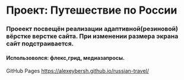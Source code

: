 # Проект: Путешествие по России

### Проеект посвещён реализации адаптивной(резиновой) вёрстке верстке сайта. При изменении размера экрана сайт подстраивается.

#### Использоволся: флекс,грид, медиазапросы.
 
GitHub Pages https://alexeybersh.github.io/russian-travel/